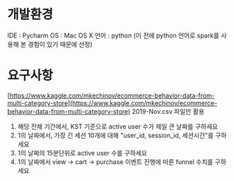 # 개발환경
IDE : Pycharm
OS : Mac OS X
언어 : python (이 전에 python 언어로 spark를 사용해 본 경험이 있기 때문에 선정)

# 요구사항
[https://www.kaggle.com/mkechinov/ecommerce-behavior-data-from-multi-category-store](https://www.kaggle.com/mkechinov/ecommerce-behavior-data-from-multi-category-store)
2019-Nov.csv 파일만 활용
1. 해당 전체 기간에서, KST 기준으로 active user 수가 제일 큰 날짜를 구하세요
2. 1의 날짜에서, 가장 긴 세션 10개에 대해 "user_id, session_id, 세션시간"를 구하세요
3. 1의 날짜의 15분단위로 active user 수를 구하세요
4. 1의 날짜에서 view → cart → purchase 이벤트 진행에 따른 funnel 수치를 구하세요
